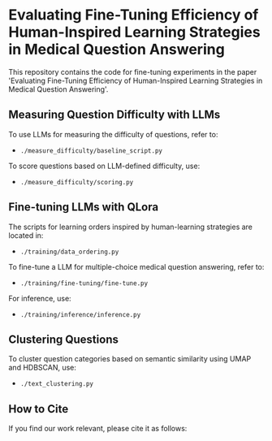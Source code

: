 # Evaluating Fine-Tuning Efficiency of Human-Inspired Learning Strategies in Medical Question Answering

This repository contains the code for fine-tuning experiments in the paper 'Evaluating Fine-Tuning Efficiency of Human-Inspired Learning Strategies in Medical Question Answering'.

## Measuring Question Difficulty with LLMs

To use LLMs for measuring the difficulty of questions, refer to:
- `./measure_difficulty/baseline_script.py`

To score questions based on LLM-defined difficulty, use:
- `./measure_difficulty/scoring.py`

## Fine-tuning LLMs with QLora

The scripts for learning orders inspired by human-learning strategies are located in:
- `./training/data_ordering.py`

To fine-tune a LLM for multiple-choice medical question answering, refer to:
- `./training/fine-tuning/fine-tune.py`

For inference, use:
- `./training/inference/inference.py`

## Clustering Questions

To cluster question categories based on semantic similarity using UMAP and HDBSCAN, use:
- `./text_clustering.py`

## How to Cite

If you find our work relevant, please cite it as follows:

